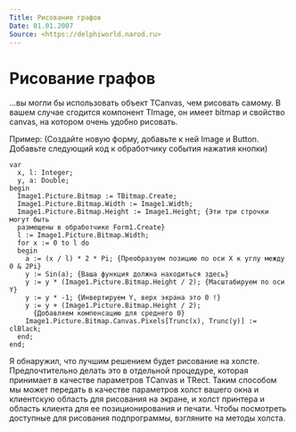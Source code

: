 ```yaml
---
Title: Рисование графов
Date: 01.01.2007
Source: <https://delphiworld.narod.ru>
---
```



Рисование графов
================

...вы могли бы использовать объект TCanvas, чем рисовать самому. В
вашем случае сгодится компонент TImage, он имеет bitmap и свойство
canvas, на котором очень удобно рисовать.

Пример: (Создайте новую форму, добавьте к ней Image и Button. Добавьте
следующий код к обработчику события нажатия кнопки)

    var
      x, l: Integer;
      y, a: Double;
    begin
      Image1.Picture.Bitmap := TBitmap.Create;
      Image1.Picture.Bitmap.Width := Image1.Width;
      Image1.Picture.Bitmap.Height := Image1.Height; {Эти три строчки могут быть
      размещены в обработчике Form1.Create}
      l := Image1.Picture.Bitmap.Width;
      for x := 0 to l do
      begin
        a := (x / l) * 2 * Pi; {Преобразуем позицию по оси X к углу между 0 & 2Pi}
        y := Sin(a); {Ваша функция должна находиться здесь}
        y := y * (Image1.Picture.Bitmap.Height / 2); {Масштабируем по оси Y}
        y := y * -1; {Инвертируем Y, верх экрана это 0 !}
        y := y + (Image1.Picture.Bitmap.Height / 2);
          {Добавляем компенсацию для среднего 0}
        Image1.Picture.Bitmap.Canvas.Pixels[Trunc(x), Trunc(y)] := clBlack;
      end;
    end;

Я обнаружил, что лучшим решением будет рисование на холсте.
Предпочтительно делать это в отдельной процедуре, которая принимает в
качестве параметров TCanvas и TRect. Таким способом мы может передать в
качестве параметров холст вашего окна и клиентскую область для рисования
на экране, и холст принтера и область клиента для ее позиционирования и
печати. Чтобы посмотреть доступные для рисования подпрограммы, взгляните
на методы холста.

